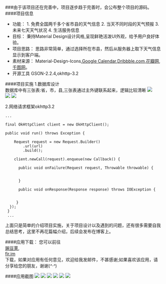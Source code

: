 ###由于该项目还在完善中，项目逐步趋于完善时，会公布整个项目的源码。
####项目信息
* 功能：
       1. 免费全国两千多个省市县的天气信息
       2. 当天不同时段的天气预报
       3. 未来七天天气状况
       4. 生活服务信息
* 目标：
   秉持Material Design设计风格,呈现鲜艳活泼UI外观，给予用户良好体验。
* 项目思路：
    思路非常简单，通过选择所在市县，然后从服务器上取下天气信息显示到客户端。
* 素材来源：
Material-Design-Icons,[Google Calendar](http://www.google.com/calendar/about/),[Dribbble.com](https://Dribble.com),[花瓣网](http://huaban.com/),[千图网](http://www.58pic.com/)。
* 开源工具
GSON-2.2.4,okhttp-3.2


####项目实施
1.数据库设计
<br />
数据库中有三张表:省，市，县,三张表通过主外键联系起来，逻辑比较清晰
![](http://i2.buimg.com/2ce073f2cab33642.png)    
![](http://i2.buimg.com/eacfa7bf748a02ce.png)
![](http://i2.buimg.com/cef764db864a9287.png)

2.网络请求框架okhttp3.2
<br  />
```
...

final OkHttpClient client = new OkHttpClient();
 
public void run() throws Exception {

    Request request = new Request.Builder()
        .url(url)
        .build();
        
    client.newCall(request).enqueue(new Callback() {
    
      public void onFailure(Request request, Throwable throwable) {
      
        
      }

      public void onResponse(Response response) throws IOException {
     

     }
  });
 }
 ...
```
上面只是简单的介绍项目实施，关于项目设计以及遇到的问题，还有很多需要自我总结思考，这里不再花篇幅介绍，后续会发布在博客上。


####应用下载：
您可以前往
<br />
[豌豆荚](http://www.wandoujia.com/apps/com.yunweather.android),
<br />
[fir.im](http://fir.im/apps/573a9e0f00fc747d17000001)
<br />
下载，如果对应用有任何意见，欢迎给我发邮件，不甚感谢;如果喜欢该应用，请分享给您的朋友，谢谢(*^‧^*)

####应用截图
![](http://i4.buimg.com/7aeafa66620a8636.png) ![](http://i4.buimg.com/54734e4bb25b225d.png)  ![](http://i4.buimg.com/43249ed1dc01f74b.png)  ![](http://i4.buimg.com/e022431553ace560.png)  ![](http://i4.buimg.com/6db8418f2d736f9c.png)  ![](http://i4.buimg.com/caa5db910b219812.png) 
